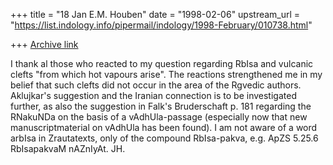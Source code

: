 +++
title = "18 Jan E.M. Houben"
date = "1998-02-06"
upstream_url = "https://list.indology.info/pipermail/indology/1998-February/010738.html"

+++
[Archive link](https://list.indology.info/pipermail/indology/1998-February/010738.html)

I thank al those who reacted to my question regarding RbIsa and vulcanic clefts
"from which hot vapours arise". The reactions strengthened me in my belief that
such clefts did not occur in the area of the Rgvedic authors. Aklujkar's
suggestion and the Iranian connection is to be investigated further, as also
the suggestion in Falk's Bruderschaft p. 181 regarding the RNakuNDa on the
basis of a vAdhUla-passage (especially now that new manuscriptmaterial on
vAdhUla has been found). I am not aware of a word arbIsa in Zrautatexts, only
of the compound RbIsa-pakva, e.g. ApZS 5.25.6 RbIsapakvaM nAZnIyAt.
JH.



